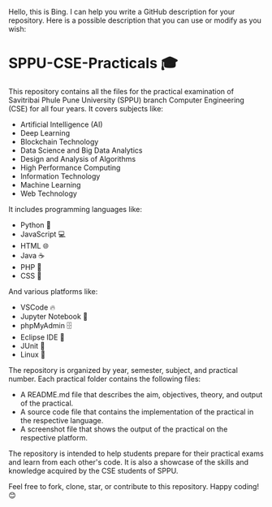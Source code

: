 Hello, this is Bing. I can help you write a GitHub description for your repository. Here is a possible description that you can use or modify as you wish:

# SPPU-CSE-Practicals 🎓

This repository contains all the files for the practical examination of Savitribai Phule Pune University (SPPU) branch Computer Engineering (CSE) for all four years. It covers subjects like:

- Artificial Intelligence (AI)
- Deep Learning
- Blockchain Technology
- Data Science and Big Data Analytics
- Design and Analysis of Algorithms
- High Performance Computing
- Information Technology
- Machine Learning
- Web Technology

It includes programming languages like:

- Python 🐍
- JavaScript 💻
- HTML 🌐
- Java ☕
- PHP 🐘
- CSS 🎨

And various platforms like:

- VSCode 🔥
- Jupyter Notebook 📓
- phpMyAdmin 🗄️
- Eclipse IDE 🌙
- JUnit 🧪
- Linux 🐧

The repository is organized by year, semester, subject, and practical number. Each practical folder contains the following files:

- A README.md file that describes the aim, objectives, theory, and output of the practical.
- A source code file that contains the implementation of the practical in the respective language.
- A screenshot file that shows the output of the practical on the respective platform.

The repository is intended to help students prepare for their practical exams and learn from each other's code. It is also a showcase of the skills and knowledge acquired by the CSE students of SPPU.

Feel free to fork, clone, star, or contribute to this repository. Happy coding! 😊
